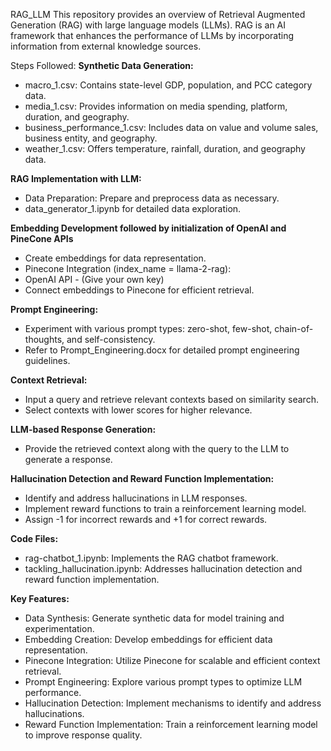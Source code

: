 RAG_LLM
This repository provides an overview of Retrieval Augmented Generation (RAG) with large language models (LLMs). RAG is an AI framework that enhances the performance of LLMs by incorporating information from external knowledge sources.

Steps Followed:
**Synthetic Data Generation:**
- macro_1.csv: Contains state-level GDP, population, and PCC category data.
- media_1.csv: Provides information on media spending, platform, duration, and geography.
- business_performance_1.csv: Includes data on value and volume sales, business entity, and geography.
- weather_1.csv: Offers temperature, rainfall, duration, and geography data.

**RAG Implementation with LLM:**
- Data Preparation: Prepare and preprocess data as necessary.
- data_generator_1.ipynb for detailed data exploration.
  
**Embedding Development followed by initialization of OpenAI and PineCone APIs**
- Create embeddings for data representation.
- Pinecone Integration (index_name = llama-2-rag):
- OpenAI API - (Give your own key)
- Connect embeddings to Pinecone for efficient retrieval.

**Prompt Engineering:**
- Experiment with various prompt types: zero-shot, few-shot, chain-of-thoughts, and self-consistency.
- Refer to Prompt_Engineering.docx for detailed prompt engineering guidelines.

**Context Retrieval:**
- Input a query and retrieve relevant contexts based on similarity search.
- Select contexts with lower scores for higher relevance.

**LLM-based Response Generation:**
- Provide the retrieved context along with the query to the LLM to generate a response.

**Hallucination Detection and Reward Function Implementation:**
- Identify and address hallucinations in LLM responses.
- Implement reward functions to train a reinforcement learning model.
- Assign -1 for incorrect rewards and +1 for correct rewards.

**Code Files:**
- rag-chatbot_1.ipynb: Implements the RAG chatbot framework.
- tackling_hallucination.ipynb: Addresses hallucination detection and reward function implementation.

**Key Features:**
- Data Synthesis: Generate synthetic data for model training and experimentation.
- Embedding Creation: Develop embeddings for efficient data representation.
- Pinecone Integration: Utilize Pinecone for scalable and efficient context retrieval.
- Prompt Engineering: Explore various prompt types to optimize LLM performance.
- Hallucination Detection: Implement mechanisms to identify and address hallucinations.
- Reward Function Implementation: Train a reinforcement learning model to improve response quality.
